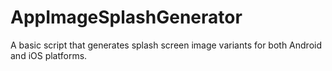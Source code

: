 # AppImageSplashGenerator
A basic script that generates splash screen image variants for both Android and iOS platforms.
